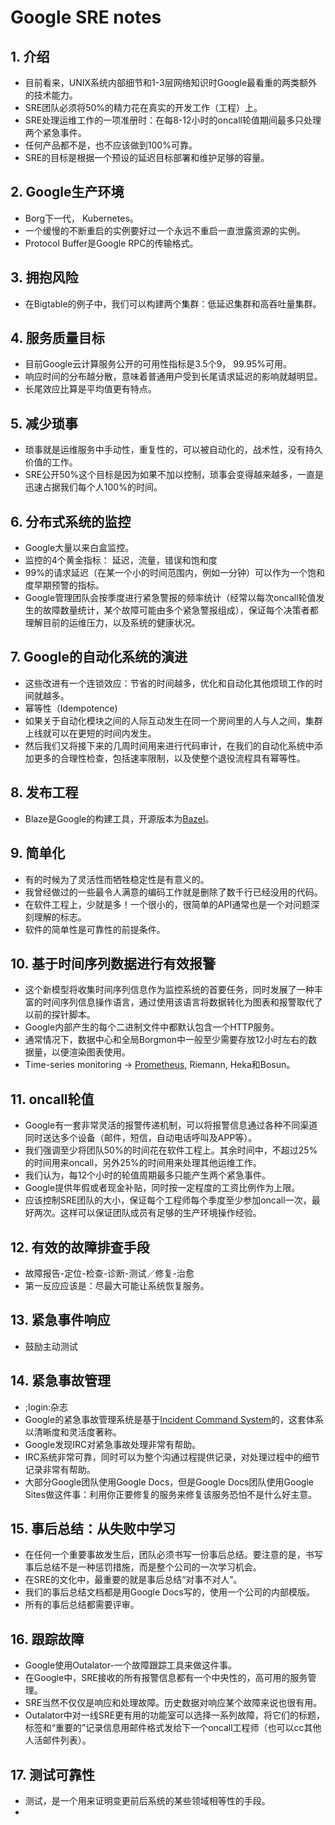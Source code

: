 # Google SRE notes
## 1. 介绍
- 目前看来，UNIX系统内部细节和1-3层网络知识时Google最看重的两类额外的技术能力。
- SRE团队必须将50%的精力花在真实的开发工作（工程）上。
- SRE处理运维工作的一项准册时：在每8-12小时的oncall轮值期间最多只处理两个紧急事件。
- 任何产品都不是，也不应该做到100%可靠。
- SRE的目标是根据一个预设的延迟目标部署和维护足够的容量。
## 2. Google生产环境
- Borg下一代， Kubernetes。
- 一个缓慢的不断重启的实例要好过一个永远不重启一直泄露资源的实例。
- Protocol Buffer是Google RPC的传输格式。
## 3. 拥抱风险
- 在Bigtable的例子中，我们可以构建两个集群：低延迟集群和高吞吐量集群。
## 4. 服务质量目标
- 目前Google云计算服务公开的可用性指标是3.5个9， 99.95%可用。
- 响应时间的分布越分散，意味着普通用户受到长尾请求延迟的影响就越明显。
- 长尾效应比算是平均值更有特点。
## 5. 减少琐事
- 琐事就是运维服务中手动性，重复性的，可以被自动化的，战术性，没有持久价值的工作。
- SRE公开50%这个目标是因为如果不加以控制，琐事会变得越来越多，一直是迅速占据我们每个人100%的时间。
## 6. 分布式系统的监控
- Google大量以来白盒监控。
- 监控的4个黄金指标： 延迟，流量，错误和饱和度
- 99%的请求延迟（在某一个小的时间范围内，例如一分钟）可以作为一个饱和度早期预警的指标。
- Google管理团队会按季度进行紧急警报的频率统计（经常以每次oncall轮值发生的故障数量统计，某个故障可能由多个紧急警报组成），保证每个决策者都理解目前的运维压力，以及系统的健康状况。
## 7. Google的自动化系统的演进
- 这些改进有一个连锁效应：节省的时间越多，优化和自动化其他烦琐工作的时间就越多。
- 幂等性（Idempotence)
- 如果关于自动化模块之间的人际互动发生在同一个房间里的人与人之间，集群上线就可以在更短的时间内发生。
- 然后我们又将接下来的几周时间用来进行代码审计，在我们的自动化系统中添加更多的合理性检查，包括速率限制，以及使整个退役流程具有幂等性。
## 8. 发布工程
- Blaze是Google的构建工具，开源版本为[Bazel][1]。
## 9. 简单化
- 有的时候为了灵活性而牺牲稳定性是有意义的。
- 我曾经做过的一些最令人满意的编码工作就是删除了数千行已经没用的代码。
- 在软件工程上，少就是多！一个很小的，很简单的API通常也是一个对问题深刻理解的标志。
- 软件的简单性是可靠性的前提条件。
## 10. 基于时间序列数据进行有效报警
- 这个新模型将收集时间序列信息作为监控系统的首要任务，同时发展了一种丰富的时间序列信息操作语言，通过使用该语言将数据转化为图表和报警取代了以前的探针脚本。
- Google内部产生的每个二进制文件中都默认包含一个HTTP服务。
- 通常情况下，数据中心和全局Borgmon中一般至少需要存放12小时左右的数据量，以便渲染图表使用。
- Time-series monitoring -\> [Prometheus][2], Riemann, Heka和Bosun。
## 11. oncall轮值
- Google有一套非常灵活的报警传递机制，可以将报警信息通过各种不同渠道同时送达多个设备（邮件，短信，自动电话呼叫及APP等）。
- 我们强调至少将团队50%的时间花在软件工程上。其余时间中，不超过25%的时间用来oncall，另外25%的时间用来处理其他运维工作。
- 我们认为，每12个小时的轮值周期最多只能产生两个紧急事件。
- Google提供年假或者现金补贴，同时按一定程度的工资比例作为上限。
- 应该控制SRE团队的大小，保证每个工程师每个季度至少参加oncall一次，最好两次。这样可以保证团队成员有足够的生产环境操作经验。
## 12. 有效的故障排查手段
- 故障报告-定位-检查-诊断-测试／修复-治愈
- 第一反应应该是：尽最大可能让系统恢复服务。
## 13. 紧急事件响应
- 鼓励主动测试
## 14. 紧急事故管理
- ;login:杂志
- Google的紧急事故管理系统是基于[Incident Command System][3]的，这套体系以清晰度和灵活度著称。
- Google发现IRC对紧急事故处理非常有帮助。
- IRC系统非常可靠，同时可以为整个沟通过程提供记录，对处理过程中的细节记录非常有帮助。
- 大部分Google团队使用Google Docs，但是Google Docs团队使用Google Sites做这件事：利用你正要修复的服务来修复该服务恐怕不是什么好主意。
## 15. 事后总结：从失败中学习
- 在任何一个重要事故发生后，团队必须书写一份事后总结。要注意的是，书写事后总结不是一种惩罚措施，而是整个公司的一次学习机会。
- 在SRE的文化中，最重要的就是事后总结“对事不对人”。
- 我们的事后总结文档都是用Google Docs写的，使用一个公司的内部模版。
- 所有的事后总结都需要评审。
## 16. 跟踪故障
- Google使用Outalator-一个故障跟踪工具来做这件事。
- 在Google中，SRE接收的所有报警信息都有一个中央性的，高可用的服务管理。
- SRE当然不仅仅是响应和处理故障。历史数据对响应某个故障来说也很有用。
- Outalator中对一线SRE更有用的功能室可以选择一系列故障，将它们的标题，标签和“重要的”记录信息用邮件格式发给下一个oncall工程师（也可以cc其他人活邮件列表）。
## 17. 测试可靠性
- 测试，是一个用来证明变更前后系统的某些领域相等性的手段。
- 




[1]:	https://bazel.build/
[2]:	https://prometheus.io
[3]:	https://www.fema.gov/national-incident-management-system